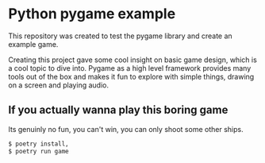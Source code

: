 # Python pygame example

This repository was created to test the pygame library and create an example game.

Creating this project gave some cool insight on basic game design, which is a cool topic to dive into. Pygame as a high level framework provides many tools out of the box and makes it fun to explore with simple things, drawing on a screen and playing audio.

## If you actually wanna play this boring game

Its genuinly no fun, you can't win, you can only shoot some other ships.

```sh
$ poetry install,
$ poetry run game
```
